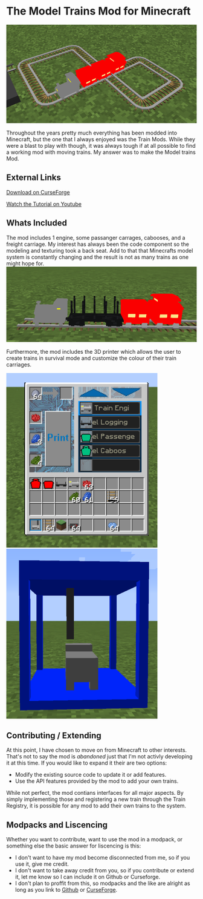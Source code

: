 # The Model Trains Mod for Minecraft

![Showcase Logo](/docs/train-figure-8.png)

Throughout the years pretty much everything has been modded into Minecraft, but the one that I always enjoyed was the Train Mods. While they were a blast to play with though, it was always tough if at all possible to find a working mod with moving trains. My answer was to make the Model trains Mod.

## External Links
[Download on CurseForge](https://www.curseforge.com/minecraft/mc-mods/model-trains-mod)

[Watch the Tutorial on Youtube](https://youtu.be/eTtsbkTYB7E)

## Whats Included
The mod includes 1 engine, some passanger carrages, cabooses, and a freight carriage. My interest has always been the code component so the modeling and texturing took a back seat. Add to that that Minecrafts model system is constantly changing and the result is not as many trains as one might hope for.
![Train Types](/docs/train-types.png)

Furthermore, the mod includes the 3D printer which allows the user to create trains in survival mode and customize the colour of their train carriages.

![Printer UI](/docs/printer-ui.png) ![Printer Printing](/docs/printer-printing.png)

## Contributing / Extending
At this point, I have chosen to move on from Minecraft to other interests. That's not to say the mod is *abandoned* just that I'm not activly developing it at this time. If you would like to expand it their are two options:
- Modify the existing source code to update it or add features.
- Use the API features provided by the mod to add your own trains.

While not perfect, the mod contians interfaces for all major aspects. By simply implementing those and registering a new train through the Train Registry, it is possible for any mod to add their own trains to the system.

## Modpacks and Liscencing
Whether you want to contribute, want to use the mod in a modpack, or something else the basic answer for liscencing is this:
- I don't want to have my mod become disconnected from me, so if you use it, give me credit.
- I don't want to take away credit from you, so if you contribute or extend it, let me know so I can include it on Github or Curseforge.
- I don't plan to proffit from this, so modpacks and the like are alright as long as you link to [Github](https://github.com/Zenith08/Model-Trains-Mod) or [CurseForge](https://www.curseforge.com/minecraft/mc-mods/model-trains-mod).

